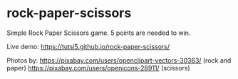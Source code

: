 # rock-paper-scissors
Simple Rock Paper Scissors game. 5 points are needed to win.

Live demo: https://tutsi5.github.io/rock-paper-scissors/

Photos by: 
https://pixabay.com/users/openclipart-vectors-30363/ (rock and paper)
https://pixabay.com/users/openicons-28911/ (scissors)